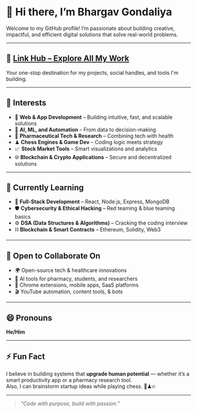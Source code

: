 # 👋 Hi there, I’m Bhargav Gondaliya

Welcome to my GitHub profile! I’m passionate about building creative, impactful, and efficient digital solutions that solve real-world problems.

---

## 🔗 [Link Hub – Explore All My Work](https://bjmdevelopers.github.io/Link-Hub/)
Your one-stop destination for my projects, social handles, and tools I'm building.

---

## 👀 Interests
- 🚀 **Web & App Development** – Building intuitive, fast, and scalable solutions  
- 🧠 **AI, ML, and Automation** – From data to decision-making  
- 🧪 **Pharmaceutical Tech & Research** – Combining tech with health  
- ♟ **Chess Engines & Game Dev** – Coding logic meets strategy  
- 📈 **Stock Market Tools** – Smart visualizations and analytics  
- 🌐 **Blockchain & Crypto Applications** – Secure and decentralized solutions  

---

## 🌱 Currently Learning
- 🔧 **Full-Stack Development** – React, Node.js, Express, MongoDB  
- 🛡 **Cybersecurity & Ethical Hacking** – Red teaming & blue teaming basics  
- ⚙️ **DSA (Data Structures & Algorithms)** – Cracking the coding interview  
- ⛓ **Blockchain & Smart Contracts** – Ethereum, Solidity, Web3  

---

## 🤝 Open to Collaborate On
- 🌍 Open-source tech & healthcare innovations  
- 🧪 AI tools for pharmacy, students, and researchers  
- 🧩 Chrome extensions, mobile apps, SaaS platforms  
- 🎬 YouTube automation, content tools, & bots  

---

## 😄 Pronouns
**He/Him**

---

## ⚡ Fun Fact
I believe in building systems that **upgrade human potential** — whether it’s a smart productivity app or a pharmacy research tool.  
Also, I can brainstorm startup ideas while playing chess. 🧠♟🔥

---

> _“Code with purpose, build with passion.”_
